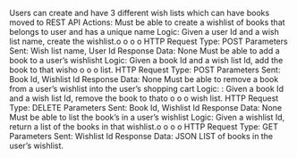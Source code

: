 Users can create and have 3 different wish lists which can have books moved to
REST API Actions:
Must be able to create a wishlist of books that belongs to user and has a
unique name
Logic: Given a user Id and a wish list name, create the wishlist.o
o
o
o
HTTP Request Type: POST
Parameters Sent: Wish list name, User Id
Response Data: None
Must be able to add a book to a user’s wishlisht
Logic: Given a book Id and a wish list Id, add the book to that wisho
o
o
o
list.
HTTP Request Type: POST
Parameters Sent: Book Id, Wishlist Id
Response Data: None
Must be able to remove a book from a user’s wishlist into the user’s
shopping cart
Logic: : Given a book Id and a wish list Id, remove the book to thato
o
o
o
wish list.
HTTP Request Type: DELETE
Parameters Sent: Book Id, Wishlist Id
Response Data: None
Must be able to list the book’s in a user’s wishlist
Logic: Given a wishlist Id, return a list of the books in that wishlist.o
o
o
o
HTTP Request Type: GET
Parameters Sent: Wishlist Id
Response Data: JSON LIST of books in the user’s wishlist.
